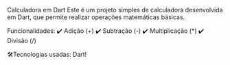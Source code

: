 Calculadora em Dart
Este é um projeto simples de calculadora desenvolvida em Dart, que permite realizar operações matemáticas básicas.

Funcionalidades:
✔️ Adição (+)
✔️ Subtração (-)
✔️ Multiplicação (*)
✔️ Divisão (/)

🛠Tecnologias usadas:
Dart!
